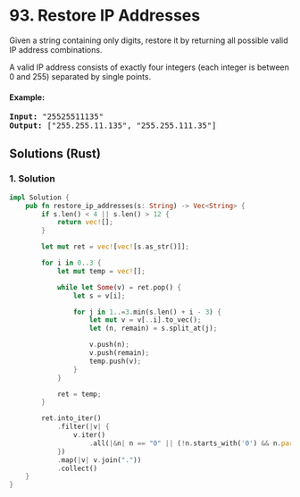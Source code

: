 # 93. Restore IP Addresses
Given a string containing only digits, restore it by returning all possible valid IP address combinations.

A valid IP address consists of exactly four integers (each integer is between 0 and 255) separated by single points.

#### Example:
<pre>
<strong>Input:</strong> "25525511135"
<strong>Output:</strong> ["255.255.11.135", "255.255.111.35"]
</pre>

## Solutions (Rust)

### 1. Solution
```Rust
impl Solution {
    pub fn restore_ip_addresses(s: String) -> Vec<String> {
        if s.len() < 4 || s.len() > 12 {
            return vec![];
        }

        let mut ret = vec![vec![s.as_str()]];

        for i in 0..3 {
            let mut temp = vec![];

            while let Some(v) = ret.pop() {
                let s = v[i];

                for j in 1..=3.min(s.len() + i - 3) {
                    let mut v = v[..i].to_vec();
                    let (n, remain) = s.split_at(j);

                    v.push(n);
                    v.push(remain);
                    temp.push(v);
                }
            }

            ret = temp;
        }

        ret.into_iter()
            .filter(|v| {
                v.iter()
                    .all(|&n| n == "0" || (!n.starts_with('0') && n.parse::<i32>().unwrap() < 256))
            })
            .map(|v| v.join("."))
            .collect()
    }
}
```
